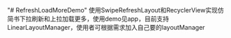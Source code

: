 "# RefreshLoadMoreDemo" 
使用SwipeRefreshLayout和RecyclerView实现仿简书下拉刷新和上拉加载更多，使用demo见app，目前支持LinearLayoutManager，使用者可根据需求加入自己要的layoutManager
